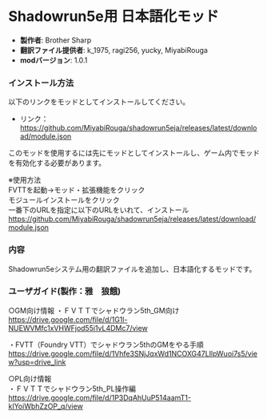 # Shadowrun5e用 日本語化モッド

* **製作者**: Brother Sharp
* **翻訳ファイル提供者**: k_1975, ragi256, yucky, MiyabiRouga
* **modバージョン**: 1.0.1

### インストール方法

以下のリンクをモッドとしてインストールしてください。

* リンク： https://github.com/MiyabiRouga/shadowrun5eja/releases/latest/download/module.json

このモッドを使用するには先にモッドとしてインストールし、ゲーム内でモッドを有効化する必要があります。  

※使用方法  
FVTTを起動→モッド・拡張機能をクリック  
モジュールインストールをクリック  
一番下のURLを指定に以下のURLをいれて、インストール
https://github.com/MiyabiRouga/shadowrun5eja/releases/latest/download/module.json


### 内容
Shadowrun5eシステム用の翻訳ファイルを追加し、日本語化するモッドです。


### ユーザガイド(製作：雅　狼餓)
○GM向け情報
・ＦＶＴＴでシャドウラン5th_GM向け  
https://drive.google.com/file/d/1G1l-NUEWVMfc1xVHWFjod55i1vL4DMc7/view

・FVTT（Foundry VTT）でシャドウラン5thのGMをやる手順  
https://drive.google.com/file/d/1Vhfe3SNjJqxWd1NCOXG47LIlpWuoi7s5/view?usp=drive_link


○PL向け情報  
・ＦＶＴＴでシャドウラン5th_PL操作編  
https://drive.google.com/file/d/1P3DqAhUuP514aamT1-kIYoiWbhZzOP_q/view

